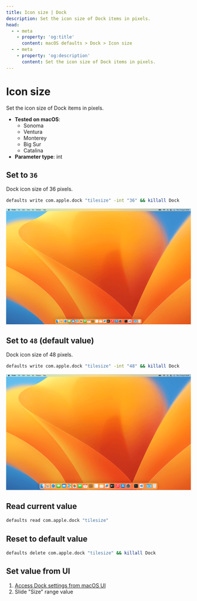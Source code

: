 ```yaml
---
title: Icon size | Dock
description: Set the icon size of Dock items in pixels.
head:
  - - meta
    - property: 'og:title'
      content: macOS defaults > Dock > Icon size
  - - meta
    - property: 'og:description'
      content: Set the icon size of Dock items in pixels.
---
```


# Icon size

Set the icon size of Dock items in pixels.

<!-- break lists -->

- **Tested on macOS**:
  - Sonoma
  - Ventura
  - Monterey
  - Big Sur
  - Catalina
- **Parameter type**: int

## Set to `36`

Dock icon size of 36 pixels.

```bash
defaults write com.apple.dock "tilesize" -int "36" && killall Dock
```

<img
  src="./images/tilesize/36.png"
  alt="Example output with value set to 36"
  width="740" height="463" style="height: auto"
/>

## Set to `48` (default value)

Dock icon size of 48 pixels.

```bash
defaults write com.apple.dock "tilesize" -int "48" && killall Dock
```

<img
  src="./images/tilesize/48.png"
  alt="Example output with value set to 48"
  width="740" height="463" style="height: auto"
/>

## Read current value

```bash
defaults read com.apple.dock "tilesize"
```

## Reset to default value

```bash
defaults delete com.apple.dock "tilesize" && killall Dock
```

## Set value from UI

1. <a href="x-apple.systempreferences:com.apple.preference.dock?Dock">Access Dock settings from macOS UI</a>
2. Slide "Size" range value
